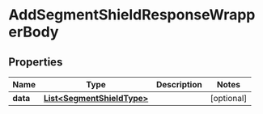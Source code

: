 

# AddSegmentShieldResponseWrapperBody


## Properties

Name | Type | Description | Notes
------------ | ------------- | ------------- | -------------
**data** | [**List&lt;SegmentShieldType&gt;**](SegmentShieldType.md) |  |  [optional]



